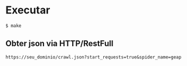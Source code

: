 # Executar

    $ make

## Obter json via HTTP/RestFull

    https://seu_dominio/crawl.json?start_requests=true&spider_name=geap